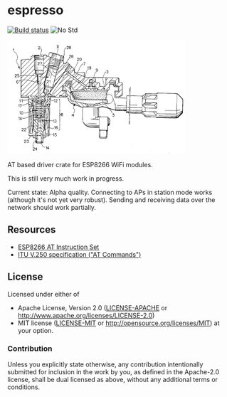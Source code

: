 # espresso

[![Build status][workflow-badge]][workflow]
![No Std][no-std-badge]

![Logo](faema-small.png)

AT based driver crate for ESP8266 WiFi modules.

This is still very much work in progress.

Current state: Alpha quality. Connecting to APs in station mode works (although
it's not yet very robust). Sending and receiving data over the network should
work partially.

## Resources

- [ESP8266 AT Instruction Set](https://www.espressif.com/sites/default/files/documentation/4a-esp8266_at_instruction_set_en.pdf)
- [ITU V.250 specification ("AT Commands")](https://www.itu.int/rec/T-REC-V.250-200307-I/en)


## License

Licensed under either of

 * Apache License, Version 2.0 ([LICENSE-APACHE](LICENSE-APACHE) or
   http://www.apache.org/licenses/LICENSE-2.0)
 * MIT license ([LICENSE-MIT](LICENSE-MIT) or
   http://opensource.org/licenses/MIT) at your option.

### Contribution

Unless you explicitly state otherwise, any contribution intentionally submitted
for inclusion in the work by you, as defined in the Apache-2.0 license, shall
be dual licensed as above, without any additional terms or conditions.

<!-- Badges -->
[workflow]: https://github.com/dbrgn/espresso/actions?query=workflow%3A"Continuous+integration"
[workflow-badge]: https://github.com/dbrgn/espresso/workflows/Continuous%20integration/badge.svg
[no-std-badge]: https://img.shields.io/badge/no__std-yes-blue
